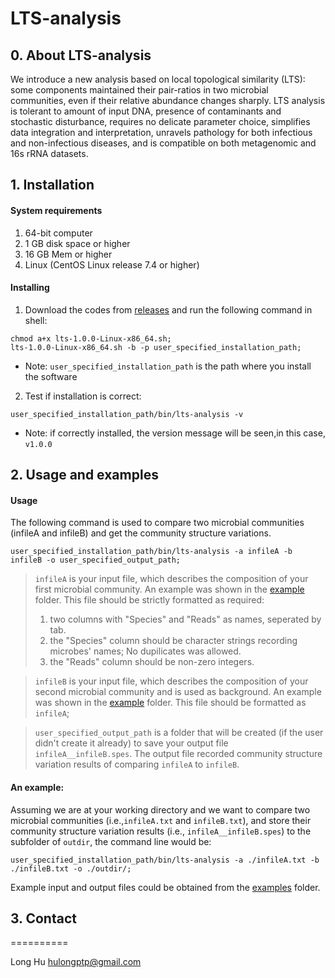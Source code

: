 # LTS-analysis

## 0. About LTS-analysis

We introduce a new analysis based on local topological similarity (LTS): some components maintained their pair-ratios in two microbial communities, even if their relative abundance changes sharply. LTS analysis is tolerant to amount of input DNA, presence of contaminants and stochastic disturbance, requires no delicate parameter choice, simplifies data integration and interpretation, unravels pathology for both infectious and non-infectious diseases, and is compatible on both metagenomic and 16s rRNA datasets. 


## 1. Installation

####	System requirements

1. 64-bit computer
2. 1 GB disk space or higher
3. 16 GB Mem or higher
4. Linux (CentOS Linux release 7.4 or higher)

####	Installing

1. Download the codes from [releases](https://github.com/HuLong-BI/LTS-analysis/releases/tag/InstallationFilev1.0.0) and run the following command in shell:

```
chmod a+x lts-1.0.0-Linux-x86_64.sh;
lts-1.0.0-Linux-x86_64.sh -b -p user_specified_installation_path;
```
* Note: `user_specified_installation_path` is the path where you install the software

2. Test if installation is correct:

```	
user_specified_installation_path/bin/lts-analysis -v
```
* Note: if correctly installed, the version message will be seen,in this case, `v1.0.0`


##	2. Usage and examples

#### Usage

The following command is used to compare two microbial communities (infileA and infileB) and get the community structure variations.

```
user_specified_installation_path/bin/lts-analysis -a infileA -b infileB -o user_specified_output_path;
```

>`infileA` is your input file, which describes the composition of your first microbial community. An example was shown in the [example](https://github.com/HuLong-BI/LTS-analysis/tree/master/examples) folder. This file should be strictly formatted as required: 
> 1. two columns with "Species" and "Reads" as names, seperated by tab.
> 2. the "Species" column should be character strings recording microbes' names; No dupilicates was allowed. 
> 3. the "Reads" column should be non-zero integers. 

>`infileB` is your input file, which describes the composition of your second microbial community and is used as background. An example was shown in the [example](https://github.com/HuLong-BI/LTS-analysis/tree/master/examples) folder. This file should be formatted as `infileA`;

>`user_specified_output_path` is a folder that will be created (if the user didn't create it already) to save your output file `infileA__infileB.spes`. The output file recorded community structure variation results of comparing `infileA` to `infileB`.


#### An example:

Assuming we are at your working directory and we want to compare two microbial communities (i.e.,`infileA.txt` and `infileB.txt`), and store their community structure variation results (i.e., `infileA__infileB.spes`) to the subfolder of `outdir`, the command line would be:
```
user_specified_installation_path/bin/lts-analysis -a ./infileA.txt -b ./infileB.txt -o ./outdir/;
```

Example input and output files could be obtained from the [examples](https://github.com/HuLong-BI/LTS-analysis/tree/master/examples) folder.


## 3. Contact
==========

Long Hu <hulongptp@gmail.com>
